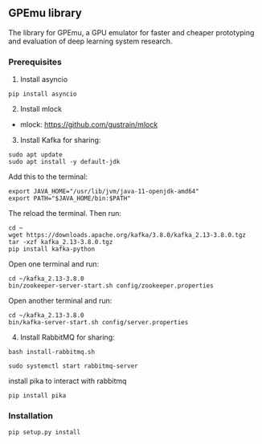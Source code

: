 ## GPEmu library

The library for GPEmu, a GPU emulator for faster and cheaper prototyping and evaluation of deep learning system research.

### Prerequisites

1. Install asyncio
```
pip install asyncio
```

2. Install mlock

- mlock: https://github.com/gustrain/mlock

3. Install Kafka for sharing:

```
sudo apt update
sudo apt install -y default-jdk
```

Add this to the terminal:
```
export JAVA_HOME="/usr/lib/jvm/java-11-openjdk-amd64"
export PATH="$JAVA_HOME/bin:$PATH"
```

The reload the terminal. Then run:

```
cd ~
wget https://downloads.apache.org/kafka/3.8.0/kafka_2.13-3.8.0.tgz
tar -xzf kafka_2.13-3.8.0.tgz
pip install kafka-python
```

Open one terminal and run:
```
cd ~/kafka_2.13-3.8.0
bin/zookeeper-server-start.sh config/zookeeper.properties
```

Open another terminal and run:
```
cd ~/kafka_2.13-3.8.0
bin/kafka-server-start.sh config/server.properties
```

4. Install RabbitMQ for sharing:

```
bash install-rabbitmq.sh
```

```
sudo systemctl start rabbitmq-server
```

install pika to interact with rabbitmq

```
pip install pika
```


### Installation

```bash
pip setup.py install
```